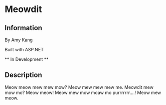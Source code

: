 <h1>Meowdit</h1>

<h2>Information</h2>

By Amy Kang

Built with ASP.NET

** In Development **

<h2>Description</h2>

Meow meow mew mew mow? Meow mew mew mew me. Meowdit mew mow mo? Meow meow! Meow mew mow moaw mo purrrrrrr....! Meow mew meow.